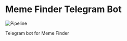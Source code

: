 # Meme Finder Telegram Bot
![Pipeline](https://git.averyan.ru/meme-finder/bots/telegram/badges/main/pipeline.svg)

Telegram bot for Meme Finder
